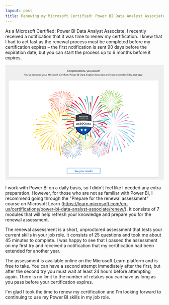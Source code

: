 ```yaml
---
layout: post
title: Renewing my Microsoft Certified: Power BI Data Analyst Associate Certification – My Experience
---
```


As a Microsoft Certified: Power BI Data Analyst Associate, I recently received a notification that it was time to renew my certification. I knew that I had to act fast as the renewal process must be completed before my certification expires – the first notification is sent 90 days before the expiration date, but you can start the process up to 6 months before it expires.

![](/imgs/renew-power-bi.png)

I work with Power BI on a daily basis, so I didn't feel like I needed any extra preparation. However, for those who are not as familiar with Power BI, I recommend going through the "Prepare for the renewal assessment" course on Microsoft Learn (https://learn.microsoft.com/en-us/certifications/power-bi-data-analyst-associate/renew/). It consists of 7 modules that will help refresh your knowledge and prepare you for the renewal assessment.

The renewal assessment is a short, unproctored assessment that tests your current skills in your job role. It consists of 25 questions and took me about 45 minutes to complete. I was happy to see that I passed the assessment on my first try and received a notification that my certification had been extended for another year.

The assessment is available online on the Microsoft Learn platform and is free to take. You can have a second attempt immediately after the first, but after the second try you must wait at least 24 hours before attempting again. There is no limit to the number of retakes you can have as long as you pass before your certification expires.

I'm glad I took the time to renew my certification and I'm looking forward to continuing to use my Power BI skills in my job role.
